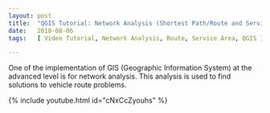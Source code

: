 ```yaml
---
layout: post
title:  "QGIS Tutorial: Network Analysis (Shortest Path/Route and Service Area)"
date:   2018-08-06
tags:   [ Video Tutorial, Network Analysis, Route, Service Area, QGIS ]

---
```


<p class="intro"><span class="dropcap">O</span>ne of the implementation of GIS (Geographic Information System) at the advanced level is for network analysis. This analysis is used to find solutions to vehicle route problems.</p>

{% include youtube.html id="cNxCcZyouhs" %}